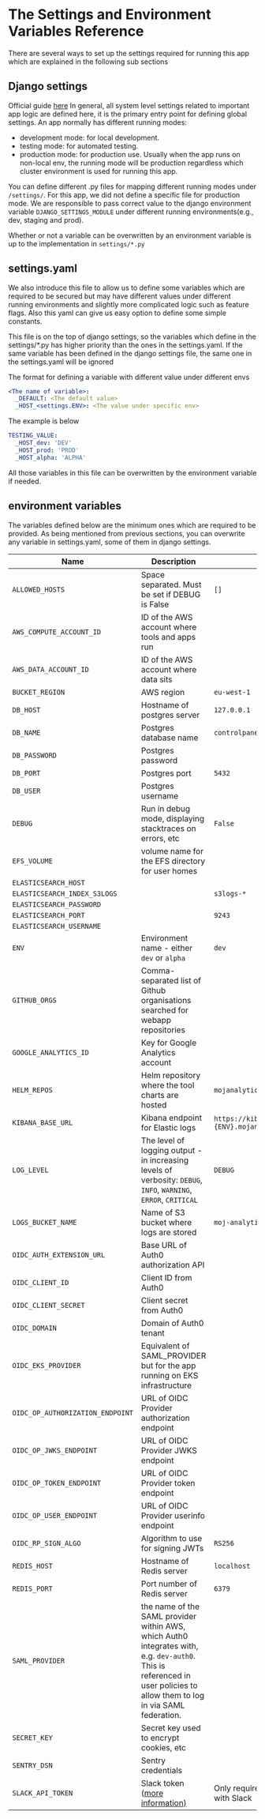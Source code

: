 # The Settings and Environment Variables Reference

There are several ways to set up the settings required for running this app which
are explained in the following sub sections

## Django settings 
Official guide [here](https://docs.djangoproject.com/en/4.0/topics/settings/)
In general, all system level settings related to important app logic are defined here,
it is the primary entry point for defining global settings. An app normally has different
running modes:
- development mode: for local development.
- testing mode: for automated testing.
- production mode: for production use. Usually when the app runs on non-local env, the running mode will be production regardless which cluster environment is used for running this app.

You can define different .py files for mapping different running modes under `/settings/`. For this app, we did not
define a specific file for production mode. We are responsible to pass correct value to the django
environment variable `DJANGO_SETTINGS_MODULE` under different running environments(e.g., dev, staging and
prod).

Whether or not a variable can be overwritten by an environment variable is up to the implementation in `settings/*.py`

## settings.yaml
We also introduce this file to allow us to define some variables which are required to be secured but may have
different values under different running environments and slightly more complicated logic such as feature flags.
Also this yaml can give us easy option to define some simple constants.

This file is on the top of django settings, so the variables which define in the settings/*.py has higher
priority than the ones in the settings.yaml. If the same variable has been defined in the django settings file, the same one in 
the settings.yaml will be ignored

The format for defining a variable with different value under different envs
```yaml
<The name of variable>:
  _DEFAULT: <The default value>
  _HOST_<settings.ENV>: <The value under specific env>
```
The example is below
```yaml
TESTING_VALUE:
  _HOST_dev: 'DEV'
  _HOST_prod: 'PROD'
  _HOST_alpha: 'ALPHA'

```

All those variables in this file can be overwritten by the environment variable if needed.

## environment variables

The variables defined below are the minimum ones which are required to be provided. As being
mentioned from previous sections, you can overwrite any variable in settings.yaml, some of them 
in django settings. 

| Name | Description | Default |
| ---- | ----------- | ------- |
| `ALLOWED_HOSTS` | Space separated. Must be set if DEBUG is False | `[]` |
| `AWS_COMPUTE_ACCOUNT_ID` | ID of the AWS account where tools and apps run | |
| `AWS_DATA_ACCOUNT_ID` | ID of the AWS account where data sits | |
| `BUCKET_REGION` | AWS region | `eu-west-1` |
| `DB_HOST` | Hostname of postgres server | `127.0.0.1` |
| `DB_NAME` | Postgres database name | `controlpanel` |
| `DB_PASSWORD` | Postgres password | |
| `DB_PORT` | Postgres port | `5432` |
| `DB_USER` | Postgres username | |
| `DEBUG` | Run in debug mode, displaying stacktraces on errors, etc | `False` |
| `EFS_VOLUME` | volume name for the EFS directory for user homes | |
| `ELASTICSEARCH_HOST` | | |
| `ELASTICSEARCH_INDEX_S3LOGS` | | `s3logs-*` |
| `ELASTICSEARCH_PASSWORD` | | |
| `ELASTICSEARCH_PORT` | | `9243` |
| `ELASTICSEARCH_USERNAME` | | |
| `ENV` | Environment name - either `dev` or `alpha` | `dev` |
| `GITHUB_ORGS` | Comma-separated list of Github organisations searched for webapp repositories |
| `GOOGLE_ANALYTICS_ID` | Key for Google Analytics account | |
| `HELM_REPOS` | Helm repository where the tool charts are hosted | `mojanalytics` |
| `KIBANA_BASE_URL` | Kibana endpoint for Elastic logs | `https://kibana.services.{ENV}.mojanalytics.xyz/app/kibana` |
| `LOG_LEVEL` | The level of logging output - in increasing levels of verbosity: `DEBUG`, `INFO`, `WARNING`, `ERROR`, `CRITICAL` | `DEBUG` |
| `LOGS_BUCKET_NAME` | Name of S3 bucket where logs are stored | `moj-analytics-s3-logs` |
| `OIDC_AUTH_EXTENSION_URL` | Base URL of Auth0 authorization API | |
| `OIDC_CLIENT_ID` | Client ID from Auth0 | |
| `OIDC_CLIENT_SECRET` | Client secret from Auth0 | |
| `OIDC_DOMAIN` | Domain of Auth0 tenant | |
| `OIDC_EKS_PROVIDER` | Equivalent of SAML_PROVIDER but for the app running on EKS infrastructure | |
| `OIDC_OP_AUTHORIZATION_ENDPOINT` | URL of OIDC Provider authorization endpoint | |
| `OIDC_OP_JWKS_ENDPOINT` | URL of OIDC Provider JWKS endpoint | |
| `OIDC_OP_TOKEN_ENDPOINT` | URL of OIDC Provider token endpoint | |
| `OIDC_OP_USER_ENDPOINT` | URL of OIDC Provider userinfo endpoint | |
| `OIDC_RP_SIGN_ALGO` | Algorithm to use for signing JWTs | `RS256` |
| `REDIS_HOST` | Hostname of Redis server | `localhost` |
| `REDIS_PORT` | Port number of Redis server | `6379` |
| `SAML_PROVIDER` | the name of the SAML provider within AWS, which Auth0 integrates with, e.g. `dev-auth0`. This is referenced in user policies to allow them to log in via SAML federation. | |
| `SECRET_KEY` | Secret key used to encrypt cookies, etc | |
| `SENTRY_DSN` | Sentry credentials | |
| `SLACK_API_TOKEN` | Slack token ([more information)](https://slack.dev/python-slackclient/auth.html) | Only required when you're working with Slack |
